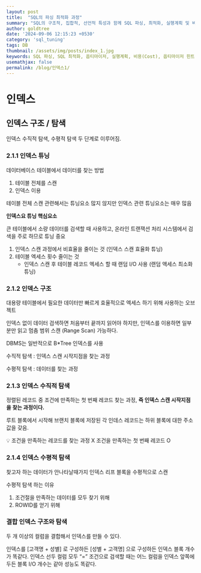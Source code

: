 ```yaml
---
layout: post
title:  "SQL의 파싱 최적화 과정"
summary: "SQL의 구조적, 집합적, 선언적 특성과 함께 SQL 파싱, 최적화, 실행계획 및 비용 개념"
author: goldtree
date: '2024-09-06 12:15:23 +0530'
category: 'sql_tuning'
tags: DB
thumbnail: /assets/img/posts/index_1.jpg
keywords: SQL 파싱, SQL 최적화, 옵티마이저, 실행계획, 비용(Cost), 옵티마이저 힌트
usemathjax: false
permalink: /blog/인덱스1/
---
```


# 인덱스


## 인덱스 구조 / 탐색

인덱스 수직적 탐색, 수평적 탐색 두 단계로 이루어짐.

### 2.1.1 인덱스 튜닝

데이터베이스 테이블에서 데이터를 찾는 방법

1. 테이블 전체를 스캔
2. 인덱스 이용

테이블 전체 스캔 관련해서는 튜닝요소 많지 않지만 인덱스 관련 튜닝요소는 매우 많음

**인덱스요 튜닝 핵심요소**

큰 테이블에서 소량 데이터를 검색할 때 사용하고, 온라인 트랜잭션 처리 시스템에서 검색을 주로 하므로 튜닝 중요

1. 인덱스 스캔 과정에서 비효율을 줄이는 것 (인덱스 스캔 효율화 튜닝)
2. 테이블 엑세스 횟수 줄이는 것 
    - 인덱스 스캔 후 테이블 레코드 엑세스 할 때 랜덤 I/O 사용 (랜덤 액세스 최소화 튜닝)
    

### 2.1.2 인덱스 구조

대용량 테이블에서 필요한 데이터만 빠르게 효율적으로 엑세스 하기 위해 사용하는 오브젝트

인덱스 없이 데이터 검색하면 처음부터 끝까지 읽어야 하지만, 인덱스를 이용하면 일부분만 읽고 멈춤 범위 스캔 (Range Scan) 가능하다.

DBMS는 일반적으로 B*Tree 인덱스를 사용 

수직적 탐색 : 인덱스 스캔 시작지점을 찾는 과정

수평적 탐색 : 데이터를 찾는 과정

### 2.1.3 인덱스 수직적 탐색

정렬된 레코드 중 조건에 만족하는 첫 번째 레코드 찾는 과정, **즉 인덱스 스캔 시작지점을 찾는 과정이다.**

루트 블록에서 시작해 브랜치 블록에 저장된 각 인데스 레코드는 하위 블록에 대한 주소 값을 갖음. 


💡 조건을 만족하는 레코드를 찾는 과정 X 조건을 만족하는 첫 번째 레코드 O


### 2.1.4 인덱스 수평적 탐색

 찾고자 하는 데이터가 안나타날때가지 인덱스 리프 블록을 수평적으로 스캔

수평적 탐색 하는 이유

1. 조건절을 만족하는 데이터를 모두 찾기 위해
2. ROWID를 얻기 위해

### 결합 인덱스 구조와 탐색

두 개 이상의 컬럼을 결합해서 인덱스를 만들 수 있다.

인덱스를 [고객명 + 성별] 로 구성하든 [성별 + 고객명] 으로 구성하든 인덱스 블록 개수가 똑같다. 인덱스 선두 컬럼 모두 “=” 조건으로 검색할 때는 어느 컬럼을 인덱스 앞쪽에 두든 블록 I/O 개수는 같아 성능도 똑같다.
